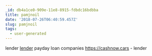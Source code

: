 ```yaml
---
_id: db4a1ce0-909e-11e8-8915-fdbdc16bdbba
title: pamjnoil
date: '2018-07-26T06:40:59.457Z'
slug: pamjnoil
tags:
  - user-generated
---
```

lender <a href="https://cashnow.cars">lender</a> payday loan companies https://cashnow.cars - lender
